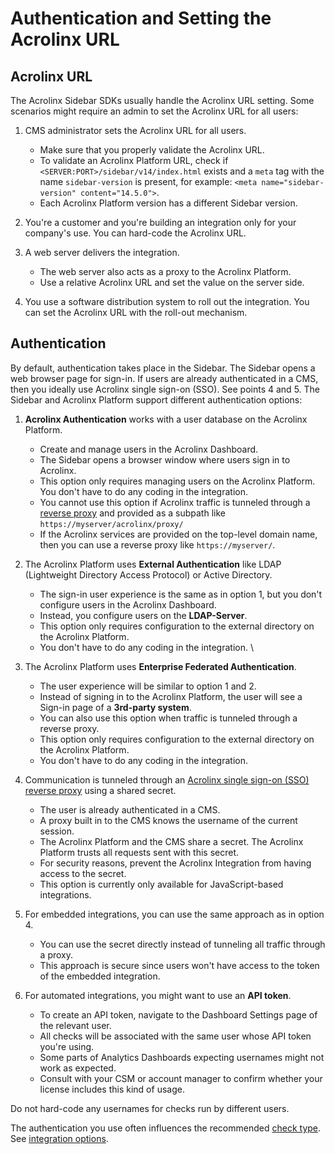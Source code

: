 # Authentication and Setting the Acrolinx URL

## Acrolinx URL

The Acrolinx Sidebar SDKs usually handle the Acrolinx URL setting.
Some scenarios might require an admin to set the Acrolinx URL for all users:

1. CMS administrator sets the Acrolinx URL for all users.

   - Make sure that you properly validate the Acrolinx URL.
   - To validate an Acrolinx Platform URL, check if `<SERVER:PORT>/sidebar/v14/index.html`
   exists and a `meta` tag with the name `sidebar-version` is present, for example: `<meta name="sidebar-version" content="14.5.0">`.
   - Each Acrolinx Platform version has a different Sidebar version.

2. You're a customer and you're building an integration only for your company's use.
   You can hard-code the Acrolinx URL.

3. A web server delivers the integration.
   - The web server also acts as a proxy to the Acrolinx Platform.
   - Use a relative Acrolinx URL and set the value on the server side.

4. You use a software distribution system to roll out the integration.
   You can set the Acrolinx URL with the roll-out mechanism.

## Authentication

By default, authentication takes place in the Sidebar. The Sidebar opens a web browser page for sign-in.
If users are already authenticated in a CMS, then you ideally use Acrolinx single sign-on (SSO). See points 4 and 5.
The Sidebar and Acrolinx Platform support different authentication options:

1. **Acrolinx Authentication** works with a user database on the Acrolinx Platform.
   - Create and manage users in the Acrolinx Dashboard.
   - The Sidebar opens a browser window where users sign in to Acrolinx.
   - This option only requires managing users on the Acrolinx Platform. You don't have to do any coding in the integration.
   - You cannot use this option if Acrolinx traffic is tunneled through a
   [reverse proxy](https://en.wikipedia.org/wiki/Reverse_proxy) and provided as a subpath like
   `https://myserver/acrolinx/proxy/`
   - If the Acrolinx services are provided on the top-level domain name, then you can use a reverse proxy like `https://myserver/`.

2. The Acrolinx Platform uses **External Authentication** like LDAP (Lightweight Directory Access Protocol) or Active Directory.
   - The sign-in user experience is the same as in option 1, but you don't configure users in the Acrolinx Dashboard.
   - Instead, you configure users on the **LDAP-Server**.
   - This option only requires configuration to the external directory on the Acrolinx Platform.
   - You don't have to do any coding in the integration.
\
3. The Acrolinx Platform uses **Enterprise Federated Authentication**.
   - The user experience will be similar to option 1 and 2.
   - Instead of signing in to the Acrolinx Platform, the user will see a Sign-in page of a **3rd-party system**.
   - You can also use this option when traffic is tunneled through a reverse proxy.
   - This option only requires configuration to the external directory on the Acrolinx Platform.
   - You don't have to do any coding in the integration.

4. Communication is tunneled through an [Acrolinx single sign-on (SSO) reverse proxy](https://github.com/acrolinx/acrolinx-proxy-sample)
   using a shared secret.
   - The user is already authenticated in a CMS.
   - A proxy built in to the CMS knows the username of the current session.
   - The Acrolinx Platform and the CMS share a secret. The Acrolinx Platform trusts all requests sent with this secret.
   - For security reasons, prevent the Acrolinx Integration from having access to the secret.
   - This option is currently only available for JavaScript-based integrations.

5. For embedded integrations, you can use the same approach as in option 4.
   - You can use the secret directly instead of tunneling all traffic through a proxy.
   - This approach is secure since users won't have access to the token of the embedded integration.

6. For automated integrations, you might want to use an **API token**.
   - To create an API token, navigate to the Dashboard Settings page of the relevant user.
   - All checks will be associated with the same user whose API token you're using.
   - Some parts of Analytics Dashboards expecting usernames might not work as expected.
   - Consult with your CSM or account manager to confirm whether your license includes this kind of usage.

Do not hard-code any usernames for checks run by different users.

The authentication you use often influences the recommended [check type](check-types.md). See [integration options](integration-points.md).

